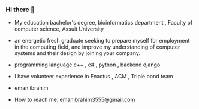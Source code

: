 ### Hi there 👋



- My education bachelor's degree, bioinformatics department , Faculty of computer science, Assuit University 
- an energetic fresh graduate seeking to prepare myself for employment in the
  computing field, and improve my understanding of computer systems and their
  design by joining your company.
- programming language c++ , c# , python , backend django
- I have volunteer experience in Enactus , ACM , Triple bond team
- eman ibrahim


- How to reach me: emanibrahim3555@gmail.com
